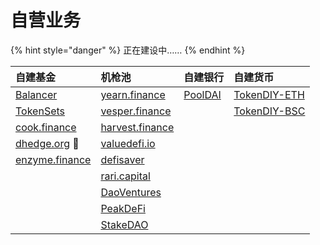 # 自营业务

{% hint style="danger" %}
正在建设中……
{% endhint %}

| 自建基金 | 机枪池 | 自建银行 | 自建货币 |
| :--- | :--- | :--- | :--- |
| [Balancer](https://balancer.fi/) | [yearn.finance](https://yearn.finance/) | [PoolDAI](https://zeframlou.github.io/pooldai/) | [TokenDIY-ETH](http://tokendiy.defiplot.com/#/) |
| [TokenSets](https://www.tokensets.com/) | [vesper.finance](https://vesper.finance/) |  | [TokenDIY-BSC](http://bsc.tokendiy.defiplot.com/#/) |
| [cook.finance](https://www.cook.finance/) | [harvest.finance](https://harvest.finance/) |  |  |
| [dhedge.org](https://www.dhedge.org/) 🚩 | [valuedefi.io](https://valuedefi.io/) |  |  |
| [enzyme.finance](https://enzyme.finance/) | [defisaver](https://app.defisaver.com/) |  |  |
|  | [rari.capital](https://rari.capital/) |  |  |
|  | [DaoVentures](https://beta.daoventures.co/invest) |  |  |
|  | [PeakDeFi](https://peakdefi.com/) |  |  |
|  | [StakeDAO](https://stakedao.org/) |  |  |



